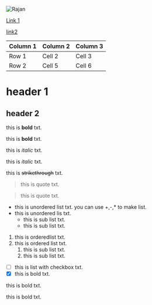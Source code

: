 ![Rajan](https://www.adorama.com/alc/wp-content/uploads/2018/11/landscape-photography-tips-yosemite-valley-feature.jpg)

[Link 1](https://www.example.com)

[link2](www.google.com)

| Column 1 | Column 2 | Column 3 |
| -------- | -------- | -------- |
| Row 1    | Cell 2   | Cell 3   |
| Row 2    | Cell 5   | Cell 6   |


# header 1
## header 2

this is **bold** txt.


this is __bold__ txt.


this is *italic* txt.

this is _italic_ txt.

this is ~~strikethrough~~ txt.

> this is quote txt.

> this is quote txt.

- this is unordered list txt.  you can use +,-,* to make list.
- this is unordered lis txt.
   - this is sub list txt.
   - this is sub list txt.

1. this is orderedlist txt.  
2. this is ordered list txt.
   1. this is sub list txt.
   2. this is sub list txt.

- [ ] this is list with checkbox txt.
- [x] this is bold txt.

this is bold txt.

this is bold txt.



